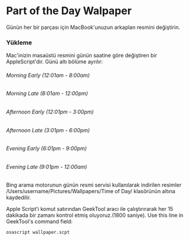 # Part of the Day Walpaper
Günün her bir parçası için MacBook'unuzun arkaplan resmini değiştirin.


### Yükleme

Mac'inizin masaüstü resmini günün saatine göre değiştiren bir AppleScript'dir. Günü altı bölüme ayrılır:

###### Morning Early (12:01am - 8:00am)
###### Morning Late (8:01am - 12:00pm)
###### Afternoon Early (12:01pm - 3:00pm)
###### Afternoon Late (3:01pm - 6:00pm)
###### Evening Early (6:01pm - 9:00pm)
###### Evening Late (9:01pm - 12:00am)

Bing arama motorunun günün resmi servisi kullanılarak indirilen resimler /Users/username/Pictures/Wallpapers/Time of Day/ klasörünün altına kaydedilir.

Apple Script'i komut satırından GeekTool aracı ile çalıştırırarak her 15 dakikada bir zamanı kontrol etmiş oluyoruz.(1800 saniye). Use this line in GeekTool's command field:

<code>osascript wallpaper.scpt</code>

